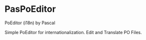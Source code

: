 # PasPoEditor
PoEditor (i18n) by Pascal

Simple PoEditor for internationalization.
Edit and Translate PO Files.
